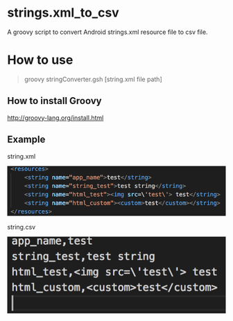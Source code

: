 # strings.xml_to_csv
A groovy script to convert Android strings.xml resource file to csv file.

How to use
==========

>groovy stringConverter.gsh [string.xml file path]


How to install Groovy
---------------------

http://groovy-lang.org/install.html

Example
-------

string.xml

![string.xml](./example_before.png)


string.csv

![string.csv](./example_after.png)


